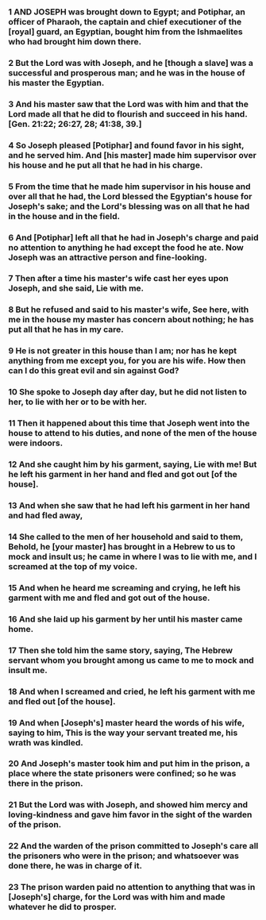 ### 1 AND JOSEPH was brought down to Egypt; and Potiphar, an officer of Pharaoh, the captain and chief executioner of the [royal] guard, an Egyptian, bought him from the Ishmaelites who had brought him down there.

### 2 But the Lord was with Joseph, and he [though a slave] was a successful and prosperous man; and he was in the house of his master the Egyptian.

### 3 And his master saw that the Lord was with him and that the Lord made all that he did to flourish and succeed in his hand. [Gen. 21:22; 26:27, 28; 41:38, 39.]

### 4 So Joseph pleased [Potiphar] and found favor in his sight, and he served him. And [his master] made him supervisor over his house and he put all that he had in his charge.

### 5 From the time that he made him supervisor in his house and over all that he had, the Lord blessed the Egyptian's house for Joseph's sake; and the Lord's blessing was on all that he had in the house and in the field.

### 6 And [Potiphar] left all that he had in Joseph's charge and paid no attention to anything he had except the food he ate. Now Joseph was an attractive person and fine-looking.

### 7 Then after a time his master's wife cast her eyes upon Joseph, and she said, Lie with me.

### 8 But he refused and said to his master's wife, See here, with me in the house my master has concern about nothing; he has put all that he has in my care.

### 9 He is not greater in this house than I am; nor has he kept anything from me except you, for you are his wife. How then can I do this great evil and sin against God?

### 10 She spoke to Joseph day after day, but he did not listen to her, to lie with her or to be with her.

### 11 Then it happened about this time that Joseph went into the house to attend to his duties, and none of the men of the house were indoors.

### 12 And she caught him by his garment, saying, Lie with me! But he left his garment in her hand and fled and got out [of the house].

### 13 And when she saw that he had left his garment in her hand and had fled away,

### 14 She called to the men of her household and said to them, Behold, he [your master] has brought in a Hebrew to us to mock and insult us; he came in where I was to lie with me, and I screamed at the top of my voice.

### 15 And when he heard me screaming and crying, he left his garment with me and fled and got out of the house.

### 16 And she laid up his garment by her until his master came home.

### 17 Then she told him the same story, saying, The Hebrew servant whom you brought among us came to me to mock and insult me.

### 18 And when I screamed and cried, he left his garment with me and fled out [of the house].

### 19 And when [Joseph's] master heard the words of his wife, saying to him, This is the way your servant treated me, his wrath was kindled.

### 20 And Joseph's master took him and put him in the prison, a place where the state prisoners were confined; so he was there in the prison.

### 21 But the Lord was with Joseph, and showed him mercy and loving-kindness and gave him favor in the sight of the warden of the prison.

### 22 And the warden of the prison committed to Joseph's care all the prisoners who were in the prison; and whatsoever was done there, he was in charge of it.

### 23 The prison warden paid no attention to anything that was in [Joseph's] charge, for the Lord was with him and made whatever he did to prosper.